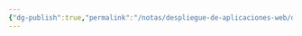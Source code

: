 ```yaml
---
{"dg-publish":true,"permalink":"/notas/despliegue-de-aplicaciones-web/despliegue-de-aplicaciones-web/"}
---
```


